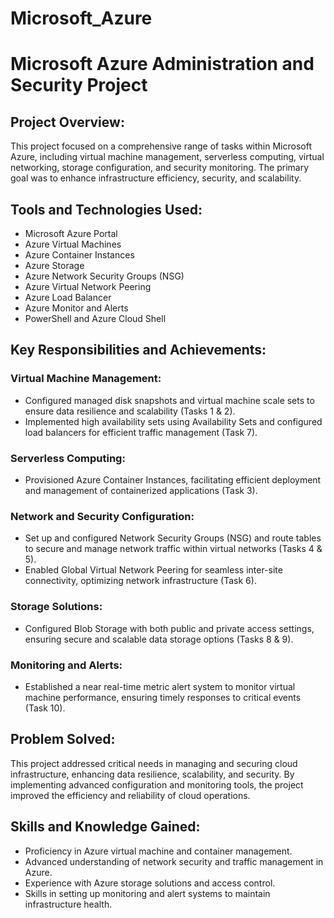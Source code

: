 # Microsoft_Azure

# Microsoft Azure Administration and Security Project

## Project Overview:
This project focused on a comprehensive range of tasks within Microsoft Azure, including virtual machine management, serverless computing, virtual networking, storage configuration, and security monitoring. The primary goal was to enhance infrastructure efficiency, security, and scalability.

## Tools and Technologies Used:

- Microsoft Azure Portal
- Azure Virtual Machines
- Azure Container Instances
- Azure Storage
- Azure Network Security Groups (NSG)
- Azure Virtual Network Peering
- Azure Load Balancer
- Azure Monitor and Alerts
- PowerShell and Azure Cloud Shell

## Key Responsibilities and Achievements:

### Virtual Machine Management:

- Configured managed disk snapshots and virtual machine scale sets to ensure data resilience and scalability (Tasks 1 & 2).
- Implemented high availability sets using Availability Sets and configured load balancers for efficient traffic management (Task 7).

### Serverless Computing:

- Provisioned Azure Container Instances, facilitating efficient deployment and management of containerized applications (Task 3).

### Network and Security Configuration:

- Set up and configured Network Security Groups (NSG) and route tables to secure and manage network traffic within virtual networks (Tasks 4 & 5).
- Enabled Global Virtual Network Peering for seamless inter-site connectivity, optimizing network infrastructure (Task 6).

### Storage Solutions:

- Configured Blob Storage with both public and private access settings, ensuring secure and scalable data storage options (Tasks 8 & 9).

### Monitoring and Alerts:

- Established a near real-time metric alert system to monitor virtual machine performance, ensuring timely responses to critical events (Task 10).

## Problem Solved:

This project addressed critical needs in managing and securing cloud infrastructure, enhancing data resilience, scalability, and security. By implementing advanced configuration and monitoring tools, the project improved the efficiency and reliability of cloud operations.

## Skills and Knowledge Gained:

- Proficiency in Azure virtual machine and container management.
- Advanced understanding of network security and traffic management in Azure.
- Experience with Azure storage solutions and access control.
- Skills in setting up monitoring and alert systems to maintain infrastructure health.

